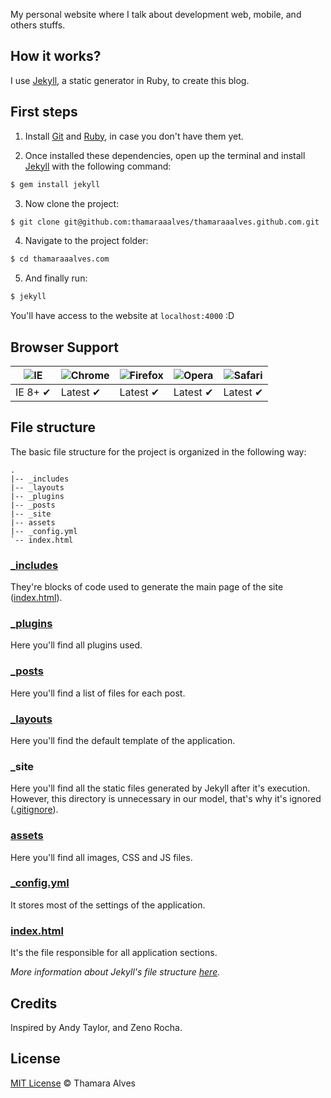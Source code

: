 My personal website where I talk about development web, mobile, and others stuffs.

## How it works?

I use [Jekyll](http://jekyllrb.com/), a static generator in Ruby, to create this blog.

## First steps

1. Install [Git](http://git-scm.com/downloads) and [Ruby](http://www.ruby-lang.org/pt/downloads/), in case you don't have them yet.

2. Once installed these dependencies, open up the terminal and install [Jekyll](http://jekyllrb.com/) with the following command:

  ```sh
  $ gem install jekyll
  ```

3. Now clone the project:

  ```sh
  $ git clone git@github.com:thamaraaalves/thamaraaalves.github.com.git
  ```

4. Navigate to the project folder:

  ```sh
  $ cd thamaraaalves.com
  ```

5. And finally run:

  ```sh
  $ jekyll
  ```

You'll have access to the website at `localhost:4000` :D

## Browser Support

![IE](https://raw.github.com/alrra/browser-logos/master/internet-explorer/internet-explorer_48x48.png) | ![Chrome](https://raw.github.com/alrra/browser-logos/master/chrome/chrome_48x48.png) | ![Firefox](https://raw.github.com/alrra/browser-logos/master/firefox/firefox_48x48.png) | ![Opera](https://raw.github.com/alrra/browser-logos/master/opera/opera_48x48.png) | ![Safari](https://raw.github.com/alrra/browser-logos/master/safari/safari_48x48.png)
--- | --- | --- | --- | --- |
IE 8+ ✔ | Latest ✔ | Latest ✔ | Latest ✔ | Latest ✔ |

## File structure

The basic file structure for the project is organized in the following way:

```
.
|-- _includes
|-- _layouts
|-- _plugins
|-- _posts
|-- _site
|-- assets
|-- _config.yml
`-- index.html
```

### [_includes](https://github.com/thamaraaalves/blog/tree/master/_includes)

They're blocks of code used to generate the main page of the site ([index.html](https://github.com/thamaraaalves/blog/blob/master/index.html)).

### [_plugins](https://github.com/thamaraaalves/blog/tree/master/_plugins)

Here you'll find all plugins used.

### [_posts](https://github.com/thamaraaalves/blog/tree/master/_posts)

Here you'll find a list of files for each post.

### [_layouts](https://github.com/thamaraaalves/blog/tree/master/_layouts)

Here you'll find the default template of the application.

### _site

Here you'll find all the static files generated by Jekyll after it's execution. However, this directory is unnecessary in our model, that's why it's ignored ([.gitignore](https://github.com/thamaraaalves/blog/blob/master/.gitignore)).

### [assets](https://github.com/thamaraaalves/blog/tree/master/assets)

Here you'll find all images, CSS and JS files.

### [_config.yml](https://github.com/thamaraaalves/blog/blob/master/_config.yml)

It stores most of the settings of the application.

### [index.html](https://github.com/thamaraaalves/blog/blob/master/index.html)

It's the file responsible for all application sections.

*More information about Jekyll's file structure [here](https://github.com/mojombo/jekyll/wiki/Usage).*

## Credits

Inspired by Andy Taylor, and Zeno Rocha.

## License

[MIT License](http://thamaraaalves.mit-license.org/) © Thamara Alves
